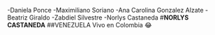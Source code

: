 -Daniela Ponce
-Maximiliano Soriano
-Ana Carolina Gonzalez Alzate
-Beatriz Giraldo
-Zabdiel Silvestre 
-Norlys Castaneda
#**NORLYS CASTANEDA**
##VENEZUELA
Vivo en Colombia :joy:


